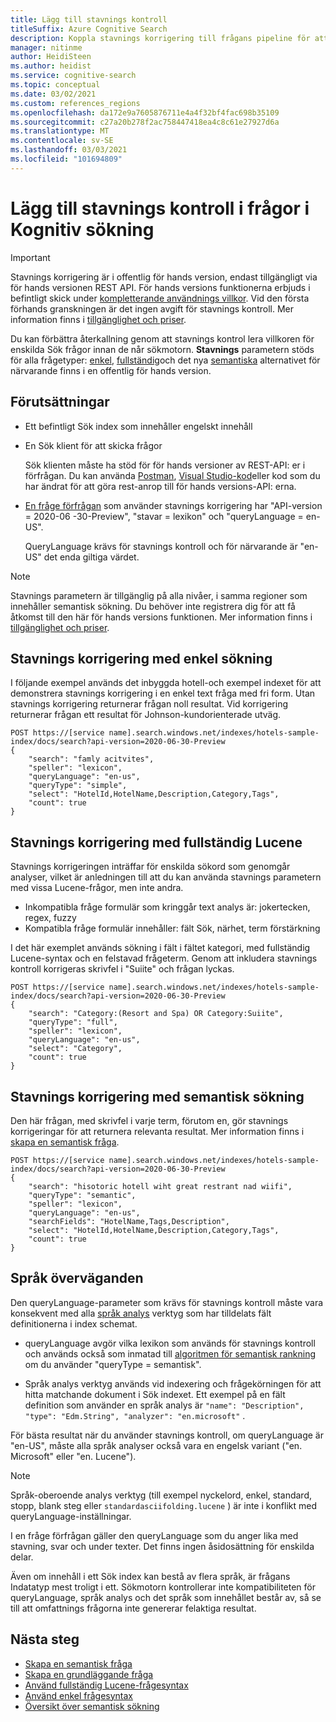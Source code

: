 ```yaml
---
title: Lägg till stavnings kontroll
titleSuffix: Azure Cognitive Search
description: Koppla stavnings korrigering till frågans pipeline för att åtgärda skrivfel på sökord innan frågan körs.
manager: nitinme
author: HeidiSteen
ms.author: heidist
ms.service: cognitive-search
ms.topic: conceptual
ms.date: 03/02/2021
ms.custom: references_regions
ms.openlocfilehash: da172e9a7605876711e4a4f32bf4fac698b35109
ms.sourcegitcommit: c27a20b278f2ac758447418ea4c8c61e27927d6a
ms.translationtype: MT
ms.contentlocale: sv-SE
ms.lasthandoff: 03/03/2021
ms.locfileid: "101694809"
---
```

# <a name="add-spell-check-to-queries-in-cognitive-search"></a>Lägg till stavnings kontroll i frågor i Kognitiv sökning

> [!IMPORTANT]
> Stavnings korrigering är i offentlig för hands version, endast tillgängligt via för hands versionen REST API. För hands versions funktionerna erbjuds i befintligt skick under [kompletterande användnings villkor](https://azure.microsoft.com/support/legal/preview-supplemental-terms/). Vid den första förhands granskningen är det ingen avgift för stavnings kontroll. Mer information finns i [tillgänglighet och priser](semantic-search-overview.md#availability-and-pricing).

Du kan förbättra återkallning genom att stavnings kontrol lera villkoren för enskilda Sök frågor innan de når sökmotorn. **Stavnings** parametern stöds för alla frågetyper: [enkel](query-simple-syntax.md), [fullständig](query-lucene-syntax.md)och det nya [semantiska](semantic-how-to-query-request.md) alternativet för närvarande finns i en offentlig för hands version.

## <a name="prerequisites"></a>Förutsättningar

+ Ett befintligt Sök index som innehåller engelskt innehåll

+ En Sök klient för att skicka frågor

  Sök klienten måste ha stöd för för hands versioner av REST-API: er i förfrågan. Du kan använda [Postman](search-get-started-rest.md), [Visual Studio-kod](search-get-started-vs-code.md)eller kod som du har ändrat för att göra rest-anrop till för hands versions-API: erna.

+ [En fråge förfrågan](/rest/api/searchservice/preview-api/search-documents) som använder stavnings korrigering har "API-version = 2020-06 -30-Preview", "stavar = lexikon" och "queryLanguage = en-US".

  QueryLanguage krävs för stavnings kontroll och för närvarande är "en-US" det enda giltiga värdet.

> [!Note]
> Stavnings parametern är tillgänglig på alla nivåer, i samma regioner som innehåller semantisk sökning. Du behöver inte registrera dig för att få åtkomst till den här för hands versions funktionen. Mer information finns i [tillgänglighet och priser](semantic-search-overview.md#availability-and-pricing).

## <a name="spell-correction-with-simple-search"></a>Stavnings korrigering med enkel sökning

I följande exempel används det inbyggda hotell-och exempel indexet för att demonstrera stavnings korrigering i en enkel text fråga med fri form. Utan stavnings korrigering returnerar frågan noll resultat. Vid korrigering returnerar frågan ett resultat för Johnson-kundorienterade utväg.

```http
POST https://[service name].search.windows.net/indexes/hotels-sample-index/docs/search?api-version=2020-06-30-Preview
{
    "search": "famly acitvites",
    "speller": "lexicon",
    "queryLanguage": "en-us",
    "queryType": "simple",
    "select": "HotelId,HotelName,Description,Category,Tags",
    "count": true
}
```

## <a name="spell-correction-with-full-lucene"></a>Stavnings korrigering med fullständig Lucene

Stavnings korrigeringen inträffar för enskilda sökord som genomgår analyser, vilket är anledningen till att du kan använda stavnings parametern med vissa Lucene-frågor, men inte andra.

+ Inkompatibla fråge formulär som kringgår text analys är: jokertecken, regex, fuzzy
+ Kompatibla fråge formulär innehåller: fält Sök, närhet, term förstärkning

I det här exemplet används sökning i fält i fältet kategori, med fullständig Lucene-syntax och en felstavad frågeterm. Genom att inkludera stavnings kontroll korrigeras skrivfel i "Suiite" och frågan lyckas.

```http
POST https://[service name].search.windows.net/indexes/hotels-sample-index/docs/search?api-version=2020-06-30-Preview
{
    "search": "Category:(Resort and Spa) OR Category:Suiite",
    "queryType": "full",
    "speller": "lexicon",
    "queryLanguage": "en-us",
    "select": "Category",
    "count": true
}
```

## <a name="spell-correction-with-semantic-search"></a>Stavnings korrigering med semantisk sökning

Den här frågan, med skrivfel i varje term, förutom en, gör stavnings korrigeringar för att returnera relevanta resultat. Mer information finns i [skapa en semantisk fråga](semantic-how-to-query-request.md).

```http
POST https://[service name].search.windows.net/indexes/hotels-sample-index/docs/search?api-version=2020-06-30-Preview     
{
    "search": "hisotoric hotell wiht great restrant nad wiifi",
    "queryType": "semantic",
    "speller": "lexicon",
    "queryLanguage": "en-us",
    "searchFields": "HotelName,Tags,Description",
    "select": "HotelId,HotelName,Description,Category,Tags",
    "count": true
}
```

## <a name="language-considerations"></a>Språk överväganden

Den queryLanguage-parameter som krävs för stavnings kontroll måste vara konsekvent med alla [språk analys](index-add-language-analyzers.md) verktyg som har tilldelats fält definitionerna i index schemat. 

+ queryLanguage avgör vilka lexikon som används för stavnings kontroll och används också som inmatad till [algoritmen för semantisk rankning](semantic-how-to-query-response.md) om du använder "queryType = semantisk".

+ Språk analys verktyg används vid indexering och frågekörningen för att hitta matchande dokument i Sök indexet. Ett exempel på en fält definition som använder en språk analys är `"name": "Description", "type": "Edm.String", "analyzer": "en.microsoft"` .

För bästa resultat när du använder stavnings kontroll, om queryLanguage är "en-US", måste alla språk analyser också vara en engelsk variant ("en. Microsoft" eller "en. Lucene").

> [!NOTE]
> Språk-oberoende analys verktyg (till exempel nyckelord, enkel, standard, stopp, blank steg eller `standardasciifolding.lucene` ) är inte i konflikt med queryLanguage-inställningar.

I en fråge förfrågan gäller den queryLanguage som du anger lika med stavning, svar och under texter. Det finns ingen åsidosättning för enskilda delar.

Även om innehåll i ett Sök index kan bestå av flera språk, är frågans Indatatyp mest troligt i ett. Sökmotorn kontrollerar inte kompatibiliteten för queryLanguage, språk analys och det språk som innehållet består av, så se till att omfattnings frågorna inte genererar felaktiga resultat.

## <a name="next-steps"></a>Nästa steg

+ [Skapa en semantisk fråga](semantic-how-to-query-request.md)
+ [Skapa en grundläggande fråga](search-query-create.md)
+ [Använd fullständig Lucene-frågesyntax](query-Lucene-syntax.md)
+ [Använd enkel frågesyntax](query-simple-syntax.md)
+ [Översikt över semantisk sökning](semantic-search-overview.md)